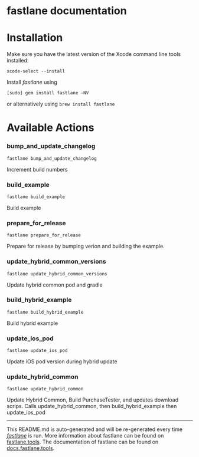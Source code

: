 fastlane documentation
================
# Installation

Make sure you have the latest version of the Xcode command line tools installed:

```
xcode-select --install
```

Install _fastlane_ using
```
[sudo] gem install fastlane -NV
```
or alternatively using `brew install fastlane`

# Available Actions
### bump_and_update_changelog
```
fastlane bump_and_update_changelog
```
Increment build numbers
### build_example
```
fastlane build_example
```
Build example
### prepare_for_release
```
fastlane prepare_for_release
```
Prepare for release by bumping verion and building the example.
### update_hybrid_common_versions
```
fastlane update_hybrid_common_versions
```
Update hybrid common pod and gradle
### build_hybrid_example
```
fastlane build_hybrid_example
```
Build hybrid example
### update_ios_pod
```
fastlane update_ios_pod
```
Update iOS pod version during hybrid update
### update_hybrid_common
```
fastlane update_hybrid_common
```
Update Hybrid Common, Build PurchaseTester, and updates download scrips. Calls update_hybrid_common, then build_hybrid_example then update_ios_pod

----

This README.md is auto-generated and will be re-generated every time [_fastlane_](https://fastlane.tools) is run.
More information about fastlane can be found on [fastlane.tools](https://fastlane.tools).
The documentation of fastlane can be found on [docs.fastlane.tools](https://docs.fastlane.tools).

